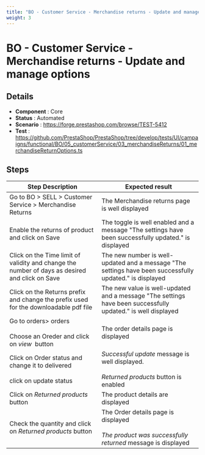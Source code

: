 ```yaml
---
title: "BO - Customer Service - Merchandise returns - Update and manage options"
weight: 3
---
```


# BO - Customer Service - Merchandise returns - Update and manage options
## Details
* **Component** : Core
* **Status** : Automated
* **Scenario** : https://forge.prestashop.com/browse/TEST-5412
* **Test** : https://github.com/PrestaShop/PrestaShop/tree/develop/tests/UI/campaigns/functional/BO/05_customerService/03_merchandiseReturns/01_merchandiseReturnOptions.ts

## Steps
| Step Description | Expected result |
| ----- | ----- |
| Go to BO > SELL > Customer Service > Merchandise Returns | The Merchandise returns page is well displayed |
| Enable the returns of product and click on Save | The toggle is well enabled and a message "The settings have been successfully updated." is displayed |
| Click on the Time limit of validity and change the number of days as desired and click on Save | The new number is well-updated and a message "The settings have been successfully updated." is displayed |
| Click on the Returns prefix and change the prefix used for the downloadable pdf file | The new value is well-updated and a message "The settings have been successfully updated." is well displayed |
| Go to orders> orders<br><br>Choose an Oreder and click on _view_  button | The order details page is displayed |
| Click on Order status and change it to delivered<br><br>click on update status | _Successful update_ message is well displayed.<br><br>_Returned products_ button is enabled |
| Click on _Returned products_ button | The product details are displayed |
| Check the quantity and click on _Returned products_ button | The Order details page is displayed<br><br>*_The product was successfully returned_* message is displayed |